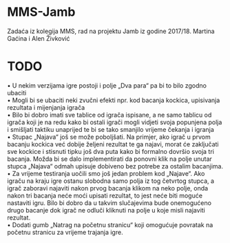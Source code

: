 # MMS-Jamb
Zadaća iz kolegija MMS, rad na projektu Jamb iz godine 2017/18. Martina Gaćina i Alen Živković
# TODO
• U nekim verzijama igre postoji i polje „Dva para“ pa bi to bilo zgodno ubaciti\
•	Mogli bi se ubaciti neki zvučni efekti npr. kod bacanja kockica, upisivanja rezultata i mijenjanja igrača\
•	Bilo bi dobro imati sve tablice od igrača ispisane, a ne samo tablicu od igrača koji je na redu kako bi ostali igrači mogli vidjeti svoja popunjena polja i smišljati taktiku unaprijed te bi se tako smanjilo vrijeme čekanja i igranja\
•	Stupac „Najava“ još se može poboljšati. Na primjer, ako igrač u prvom bacanju kockica već dobije željeni rezultat te ga najavi, morat će zaključati sve kockice i stisnuti tipku još dva puta kako bi formalno dovršio svoja tri bacanja. Možda bi se dalo implementirati da ponovni klik na polje unutar stupca „Najava“ odmah upisuje dobiveno bez potrebe za ostalim bacanjima.\
•	Za vrijeme testiranja uočili smo još jedan problem kod „Najave“. Ako igraču na kraju igre ostanu slobodna samo polja iz tog četvrtog stupca, a igrač zaboravi najaviti nakon prvog bacanja klikom na neko polje, onda nakon tri bacanja neće moći upisati rezultat, to jest neće biti moguće nastaviti igru. Bilo bi dobro da u takvim slučajevima bude onemogućeno drugo bacanje dok igrač ne odluči kliknuti na polje u koje misli najaviti rezultat.\
•	Dodati gumb „Natrag na početnu stranicu“ koji omogućuje povratak na početnu stranicu za vrijeme trajanja igre.

